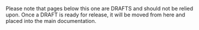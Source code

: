 Please note that pages below this one are DRAFTS and should not be relied upon. Once a DRAFT is ready for release, it will be moved from here and placed into the main documentation.